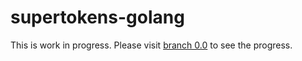 # supertokens-golang
This is work in progress. Please visit [branch 0.0](https://github.com/supertokens/supertokens-golang/tree/0.0) to see the progress.
